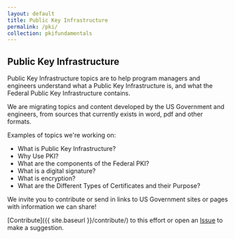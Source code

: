 ```yaml
---
layout: default
title: Public Key Infrastructure 
permalink: /pki/
collection: pkifundamentals
---
```

## Public Key Infrastructure

Public Key Infrastructure topics are to help program managers and engineers understand what a Public Key Infrastructure is, and what the Federal Public Key Infrastructure contains. 

We are migrating topics and content developed by the US Government and engineers, from sources that currently exists in word, pdf and other formats.  

Examples of topics we're working on:

* What is Public Key Infrastructure?
* Why Use PKI?
* What are the components of the Federal PKI?
* What is a digital signature?
* What is encryption?
* What are the Different Types of Certificates and their Purpose?

We invite you to contribute or send in links to US Government sites or pages with information we can share! 
 
[Contribute]({{ site.baseurl }}/contribute/) to this effort or open an [Issue]({{site.github.repository_url}}/issues) to make a suggestion.
